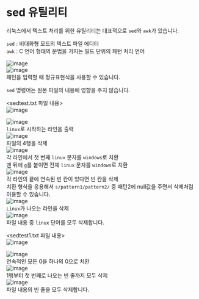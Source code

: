 # sed 유틸리티

리눅스에서 텍스트 처리를 위한 유틸리티는 대표적으로 `sed`와 `awk`가 있습니다.

`sed` : 비대화형 모드의 텍스트 파일 에디터   
`awk` : C 언어 형태의 문법을 가지는 필드 단위의 패턴 처리 언어    

![image](https://user-images.githubusercontent.com/43658658/141225571-3974ffcb-29d3-4fbb-877b-70ca2bc7a242.png)   
![image](https://user-images.githubusercontent.com/43658658/141225591-c74f4cfc-fe1b-4289-8cac-6879e59694ec.png)   
패턴을 입력할 때 정규표현식을 사용할 수 있습니다.

`sed` 명령어는 원본 파일의 내용에 영향을 주지 않습니다.

<sedtest.txt 파일 내용>   
![image](https://user-images.githubusercontent.com/43658658/141224141-5d6b24e5-1708-4a72-827e-23986a831a09.png)

![image](https://user-images.githubusercontent.com/43658658/141224208-2f39d3da-1867-49d8-a81d-df6b5f30df17.png)   
`linux`로 시작하는 라인을 출력   
![image](https://user-images.githubusercontent.com/43658658/141224296-e0b212ce-f5a7-4cd3-88cf-1f3724a3e062.png)   
파일의 4행을 삭제   
![image](https://user-images.githubusercontent.com/43658658/141224749-508f2453-f39a-4bea-a813-0cac827e36bb.png)   
각 라인에서 첫 번째 `linux` 문자를 `windows`로 치환   
맨 뒤에 `g`를 붙이면 전체 `linux` 문자를 `windows`로 치환   
![image](https://user-images.githubusercontent.com/43658658/141225031-1a08818c-4a00-4076-8ec8-6d288e8f43c9.png)   
각 라인의 끝에 연속된 빈 칸이 있다면 빈 칸을 삭제   
치환 형식을 응용해서 `s/pattern1/pattern2/` 중 패턴2에 null값을 주면서 삭제처럼 이용할 수 있습니다.   
![image](https://user-images.githubusercontent.com/43658658/141225133-f7db7ab3-c8ee-4249-b77a-e34257da24ee.png)   
`Linux`가 나오는 라인을 삭제   
![image](https://user-images.githubusercontent.com/43658658/141225346-91ca7c67-be5d-4bce-88b0-afcca35fd926.png)   
파일 내용 중 `linux` 단어를 모두 삭제합니다.   

<sedtest1.txt 파일 내용>   
![image](https://user-images.githubusercontent.com/43658658/141225715-da4f8c31-df7c-4279-b927-06c6836c64d1.png)    

![image](https://user-images.githubusercontent.com/43658658/141225991-84516576-f360-4ed6-93e8-dbb07f26328a.png)   
연속적인 모든 0을 하나의 0으로 치환   
![image](https://user-images.githubusercontent.com/43658658/141226046-21ad9dc5-ec74-4407-8958-88a74220b108.png)   
1행부터 첫 번째로 나오는 빈 줄까지 모두 삭제   
![image](https://user-images.githubusercontent.com/43658658/141226117-9f4316ce-b123-4776-99b6-7c96ea74dbac.png)   
파일 내용의 빈 줄을 모두 삭제합니다.   

